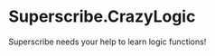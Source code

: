 Superscribe.CrazyLogic
======================

Superscribe needs your help to learn logic functions!
